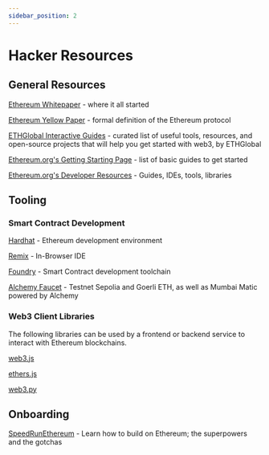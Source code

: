 ```yaml
---
sidebar_position: 2
---
```


# Hacker Resources

## General Resources

​[Ethereum Whitepaper](https://ethereum.org/en/whitepaper/) - where it all started

​[Ethereum Yellow Paper](https://ethereum.github.io/yellowpaper/paper.pdf) - formal definition of the Ethereum protocol

​[ETHGlobal Interactive Guides](https://ethglobal.com/guides)​ - curated list of useful tools, resources, and open-source projects that will help you get started with web3, by ETHGlobal

​[Ethereum.org's Getting Starting Page](https://ethereum.org/en/developers/learning-tools/) - list of basic guides to get started

[Ethereum.org's Developer Resources](https://ethereum.org/en/developers/)​ - Guides, IDEs, tools, libraries

## Tooling

### Smart Contract Development

​[Hardhat](https://hardhat.org/hardhat-runner/docs/getting-started) - Ethereum development environment

​[Remix](https://remix.ethereum.org/) - In-Browser IDE

​[Foundry](https://book.getfoundry.sh/) - Smart Contract development toolchain

[Alchemy Faucet](https://sepoliafaucet.com/)​ - Testnet Sepolia and Goerli ETH, as well as Mumbai Matic powered by Alchemy

### Web3 Client Libraries

The following libraries can be used by a frontend or backend service to interact with Ethereum blockchains.

[web3.js](https://web3js.readthedocs.io/en/v1.10.0/index.html)

​​[ethers.js](https://docs.ethers.org/v5/)

[web3.py](https://web3py.readthedocs.io/en/stable/)
​
## Onboarding
[SpeedRunEthereum](https://speedrunethereum.com/)​ - Learn how to build on Ethereum; the superpowers and the gotchas
